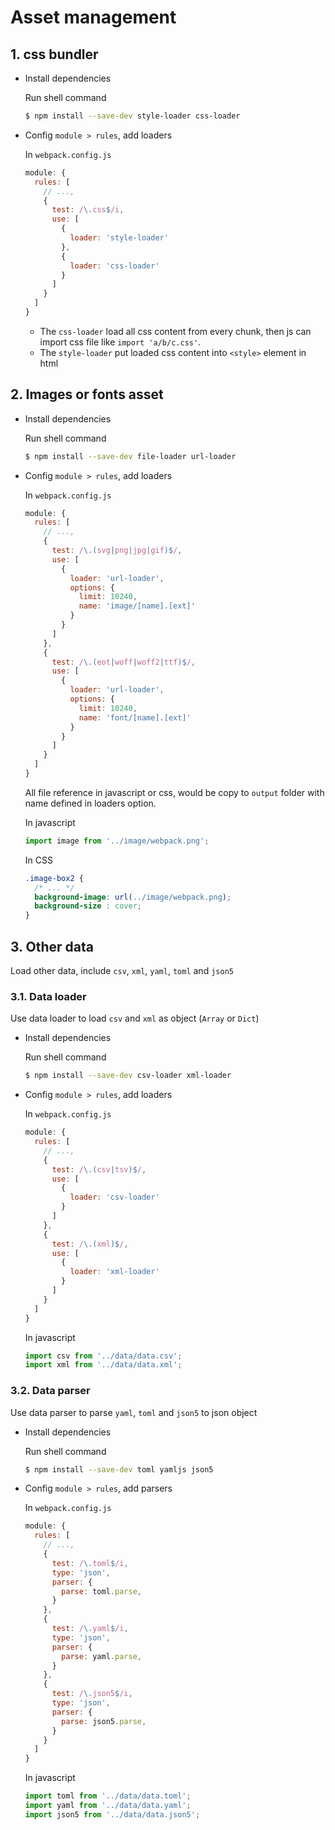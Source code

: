 # Asset management

## 1. css bundler

- Install dependencies

  Run shell command

  ```bash
  $ npm install --save-dev style-loader css-loader
  ```

- Config `module > rules`, add loaders

  In `webpack.config.js`

  ```javascript
  module: {
    rules: [
      // ...,
      {
        test: /\.css$/i,
        use: [
          {
            loader: 'style-loader'
          },
          {
            loader: 'css-loader'
          }
        ]
      }
    ]
  }
  ```

  - The `css-loader` load all css content from every chunk, then js can import css file like `import 'a/b/c.css'`.
  - The `style-loader` put loaded css content into `<style>` element in html

## 2. Images or fonts asset

- Install dependencies

  Run shell command

  ```bash
  $ npm install --save-dev file-loader url-loader
  ```

- Config `module > rules`, add loaders

  In `webpack.config.js`

  ```javascript
  module: {
    rules: [
      // ...,
      {
        test: /\.(svg|png|jpg|gif)$/,
        use: [
          {
            loader: 'url-loader',
            options: {
              limit: 10240,
              name: 'image/[name].[ext]'
            }
          }
        ]
      },
      {
        test: /\.(eot|woff|woff2|ttf)$/,
        use: [
          {
            loader: 'url-loader',
            options: {
              limit: 10240,
              name: 'font/[name].[ext]'
            }
          }
        ]
      }
    ]
  }
  ```

  All file reference in javascript or css, would be copy to `output` folder with name defined in loaders option.

  In javascript

  ```javascript
  import image from '../image/webpack.png';
  ```

  In CSS

  ```css
  .image-box2 {
    /* ... */
    background-image: url(../image/webpack.png);
    background-size : cover;
  }
  ```

## 3. Other data

Load other data, include `csv`, `xml`, `yaml`, `toml` and `json5`

### 3.1. Data loader

Use data loader to load `csv` and `xml` as object (`Array` or `Dict`)

- Install dependencies

  Run shell command

  ```bash
  $ npm install --save-dev csv-loader xml-loader
  ```

- Config `module > rules`, add loaders

  In `webpack.config.js`

  ```javascript
  module: {
    rules: [
      // ...,
      {
        test: /\.(csv|tsv)$/,
        use: [
          {
            loader: 'csv-loader'
          }
        ]
      },
      {
        test: /\.(xml)$/,
        use: [
          {
            loader: 'xml-loader'
          }
        ]
      }
    ]
  }
  ```

  In javascript

  ```javascript
  import csv from '../data/data.csv';
  import xml from '../data/data.xml';
  ```

### 3.2. Data parser

Use data parser to parse `yaml`, `toml` and `json5` to json object

- Install dependencies

  Run shell command

  ```bash
  $ npm install --save-dev toml yamljs json5
  ```

- Config `module > rules`, add parsers

  In `webpack.config.js`

  ```javascript
  module: {
    rules: [
      // ...,
      {
        test: /\.toml$/i,
        type: 'json',
        parser: {
          parse: toml.parse,
        }
      },
      {
        test: /\.yaml$/i,
        type: 'json',
        parser: {
          parse: yaml.parse,
        }
      },
      {
        test: /\.json5$/i,
        type: 'json',
        parser: {
          parse: json5.parse,
        }
      }
    ]
  }
  ```

  In javascript

  ```javascript
  import toml from '../data/data.toml';
  import yaml from '../data/data.yaml';
  import json5 from '../data/data.json5';
  ```
